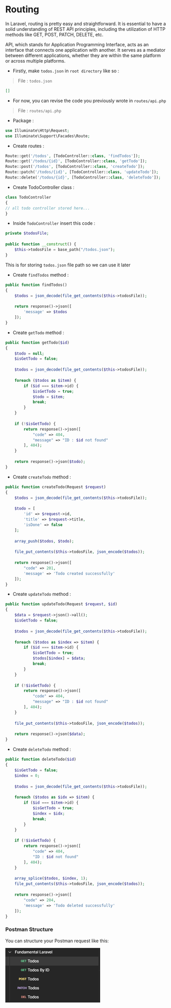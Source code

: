 # Routing

In Laravel, routing is pretty easy and straightforward. It is essential to have a solid understanding of REST API principles, including the utilization of HTTP methods like GET, POST, PATCH, DELETE, etc.

API, which stands for Application Programming Interface, acts as an interface that connects one application with another. It serves as a mediator between different applications, whether they are within the same platform or across multiple platforms.

-   Firstly, make `todos.json` in `root directory` like so :

> File : `todos.json`

```json
[]
```

-   For now, you can revise the code you previously wrote in `routes/api.php`

> File : `routes/api.php`

-   Package :

```php
use Illuminate\Http\Request;
use Illuminate\Support\Facades\Route;
```

-   Create routes :

```php
Route::get('/todos', [TodoController::class, 'findTodos']);
Route::get('/todos/{id}', [TodoController::class, 'getTodo']);
Route::post('/todos', [TodoController::class, 'createTodo']);
Route::patch('/todos/{id}', [TodoController::class, 'updateTodo']);
Route::delete('/todos/{id}', [TodoController::class, 'deleteTodo']);
```

-   Create TodoController class :

```php
class TodoController
{
// all todo controller stored here...
}
```

-   Inside `TodoController` insert this code :

```php
private $todosFile;

public function __construct() {
    $this->todosFile = base_path("/todos.json");
}
```

This is for storing `todos.json` file path so we can use it later

-   Create `findTodos` method :

```php
public function findTodos()
{
    $todos = json_decode(file_get_contents($this->todosFile));

    return response()->json([
        'message' => $todos
    ]);
}
```

-   Create `getTodo` method :

```php
public function getTodo($id)
{
    $todo = null;
    $isGetTodo = false;

    $todos = json_decode(file_get_contents($this->todosFile));

    foreach ($todos as $item) {
        if ($id === $item->id) {
            $isGetTodo = true;
            $todo = $item;
            break;
        }
    }

    if (!$isGetTodo) {
        return response()->json([
            "code" => 404,
            "message" => "ID : $id not found"
        ], 404);
    }

    return response()->json($todo);
}
```

-   Create `createTodo` method :

```php
public function createTodo(Request $request)
{
    $todos = json_decode(file_get_contents($this->todosFile));

    $todo = [
        'id' => $request->id,
        'title' => $request->title,
        'isDone' => false
    ];

    array_push($todos, $todo);

    file_put_contents($this->todosFile, json_encode($todos));

    return response()->json([
        "code" => 201,
        'message' => 'Todo created successfully'
    ]);
}
```

-   Create `updateTodo` method :

```php
public function updateTodo(Request $request, $id)
{
    $data = $request->json()->all();
    $isGetTodo = false;

    $todos = json_decode(file_get_contents($this->todosFile));

    foreach ($todos as $index => $item) {
        if ($id === $item->id) {
            $isGetTodo = true;
            $todos[$index] = $data;
            break;
        }
    }

    if (!$isGetTodo) {
        return response()->json([
            "code" => 404,
            "message" => "ID : $id not found"
        ], 404);
    }

    file_put_contents($this->todosFile, json_encode($todos));

    return response()->json($data);
}
```

-   Create `deleteTodo` method :

```php
public function deleteTodo($id)
{
    $isGetTodo = false;
    $index = 0;

    $todos = json_decode(file_get_contents($this->todosFile));

    foreach ($todos as $idx => $item) {
        if ($id === $item->id) {
            $isGetTodo = true;
            $index = $idx;
            break;
        }
    }

    if (!$isGetTodo) {
        return response()->json([
            "code" => 404,
            "ID : $id not found"
        ], 404);
    }

    array_splice($todos, $index, 1);
    file_put_contents($this->todosFile, json_encode($todos));

    return response()->json([
        "code" => 204,
        'message' => 'Todo deleted successfully'
    ]);
}
```

### Postman Structure

You can structure your Postman request like this:

![Alt text](image.png)
